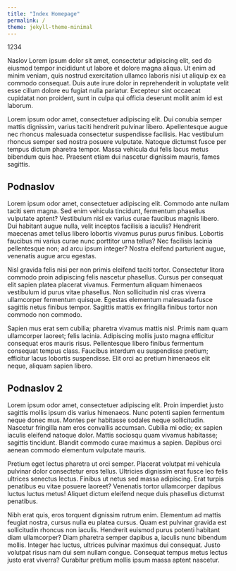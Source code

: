 ```yaml
---
title: "Index Homepage"
permalink: /
theme: jekyll-theme-minimal
---
```


1234


Naslov
Lorem ipsum dolor sit amet, consectetur adipiscing elit, sed do eiusmod tempor incididunt ut labore et dolore magna aliqua. Ut enim ad minim veniam, quis nostrud exercitation ullamco laboris nisi ut aliquip ex ea commodo consequat. Duis aute irure dolor in reprehenderit in voluptate velit esse cillum dolore eu fugiat nulla pariatur. Excepteur sint occaecat cupidatat non proident, sunt in culpa qui officia deserunt mollit anim id est laborum.

Lorem ipsum odor amet, consectetuer adipiscing elit. Dui conubia semper mattis dignissim, varius taciti hendrerit pulvinar libero. Apellentesque augue nec rhoncus malesuada consectetur suspendisse facilisis. Hac vestibulum rhoncus semper sed nostra posuere vulputate. Natoque dictumst fusce per tempus dictum pharetra tempor. Massa vehicula dui felis lacus metus bibendum quis hac. Praesent etiam dui nascetur dignissim mauris, fames sagittis.

## Podnaslov

Lorem ipsum odor amet, consectetuer adipiscing elit. Commodo ante nullam taciti sem magna. Sed enim vehicula tincidunt, fermentum phasellus vulputate aptent? Vestibulum nisl ex varius curae faucibus magnis libero. Dui habitant augue nulla, velit inceptos facilisis a iaculis? Hendrerit maecenas amet tellus libero lobortis vivamus purus purus finibus. Lobortis faucibus mi varius curae nunc porttitor urna tellus? Nec facilisis lacinia pellentesque non; ad arcu ipsum integer? Nostra eleifend parturient augue, venenatis augue arcu egestas.

Nisl gravida felis nisi per non primis eleifend taciti tortor. Consectetur litora commodo proin adipiscing felis nascetur phasellus. Cursus per consequat elit sapien platea placerat vivamus. Fermentum aliquam himenaeos vestibulum id purus vitae phasellus. Non sollicitudin nisl cras viverra ullamcorper fermentum quisque. Egestas elementum malesuada fusce sagittis netus finibus tempor. Sagittis mattis ex fringilla finibus tortor non commodo non commodo.

Sapien mus erat sem cubilia; pharetra vivamus mattis nisl. Primis nam quam ullamcorper laoreet; felis lacinia. Adipiscing mollis justo magna efficitur consequat eros mauris risus. Pellentesque libero finibus fermentum consequat tempus class. Faucibus interdum eu suspendisse pretium; efficitur lacus lobortis suspendisse. Elit orci ac pretium himenaeos elit neque, aliquam sapien libero.

## Podnaslov 2

Lorem ipsum odor amet, consectetuer adipiscing elit. Proin imperdiet justo sagittis mollis ipsum dis varius himenaeos. Nunc potenti sapien fermentum neque donec mus. Montes per habitasse sodales neque sollicitudin. Nascetur fringilla nam eros convallis accumsan. Cubilia mi odio; ex sapien iaculis eleifend natoque dolor. Mattis sociosqu quam vivamus habitasse; sagittis tincidunt. Blandit commodo curae maximus a sapien. Dapibus orci aenean commodo elementum vulputate mauris.

Pretium eget lectus pharetra ut orci semper. Placerat volutpat mi vehicula pulvinar dolor consectetur eros tellus. Ultricies dignissim erat fusce leo felis ultrices senectus lectus. Finibus ut netus sed massa adipiscing. Erat turpis penatibus eu vitae posuere laoreet? Venenatis tortor ullamcorper dapibus luctus luctus metus! Aliquet dictum eleifend neque duis phasellus dictumst penatibus.

Nibh erat quis, eros torquent dignissim rutrum enim. Elementum ad mattis feugiat nostra, cursus nulla eu platea cursus. Quam est pulvinar gravida est sollicitudin rhoncus non iaculis. Hendrerit euismod purus potenti habitant diam ullamcorper? Diam pharetra semper dapibus a, iaculis nunc bibendum mollis. Integer hac luctus, ultrices pulvinar maximus dui consequat. Justo volutpat risus nam dui sem nullam congue. Consequat tempus metus lectus justo erat viverra? Curabitur pretium mollis ipsum massa aptent nascetur.
